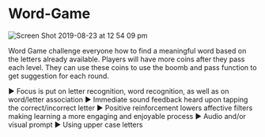 # Word-Game

![Screen Shot 2019-08-23 at 12 54 09 pm](https://user-images.githubusercontent.com/2743622/63563720-75508e00-c5a5-11e9-8b2e-4e406de900ad.png)

Word Game challenge everyone how to find a meaningful word based on the letters already available. Players will have more coins after they pass each level. They can use these coins to use the boomb and pass function to get suggestion for each round.

► Focus is put on letter recognition, word recognition, as well as on word/letter association
► Immediate sound feedback heard upon tapping the correct/incorrect letter 
► Positive reinforcement lowers affective filters making learning a more engaging and enjoyable process 
► Audio and/or visual prompt 
► Using upper case letters
